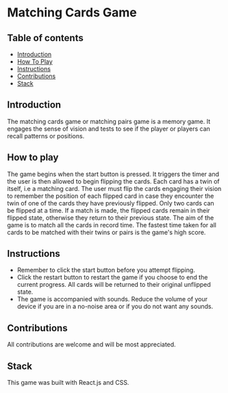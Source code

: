 # Matching Cards Game

## Table of contents

- [Introduction](#introduction)
- [How To Play](#how-to-play)
- [Instructions](#instructions)
- [Contributions](#contributions)
- [Stack](#stack)

## Introduction

The matching cards game or matching pairs game is a memory game. It engages the sense of vision and tests to see if the player or players can recall patterns or positions.

## How to play

The game begins when the start button is pressed. It triggers the timer and the user is then allowed to begin flipping the cards. Each card has a twin of itself, i.e a matching card. The user must flip the cards engaging their vision to remember the position of each flipped card in case they encounter the twin of one of the cards they have previously flipped. Only two cards can be flipped at a time. If a match is made, the flipped cards remain in their flipped state, otherwise they return to their previous state. The aim of the game is to match all the cards in record time. The fastest time taken for all cards to be matched with their twins or pairs is the game's high score.

## Instructions

- Remember to click the start button before you attempt flipping.
- Click the restart button to restart the game if you choose to end the current progress. All cards will be returned to their original unflipped state.
- The game is accompanied with sounds. Reduce the volume of your device if you are in a no-noise area or if you do not want any sounds.

## Contributions

All contributions are welcome and will be most appreciated.

## Stack

This game was built with React.js and CSS.
